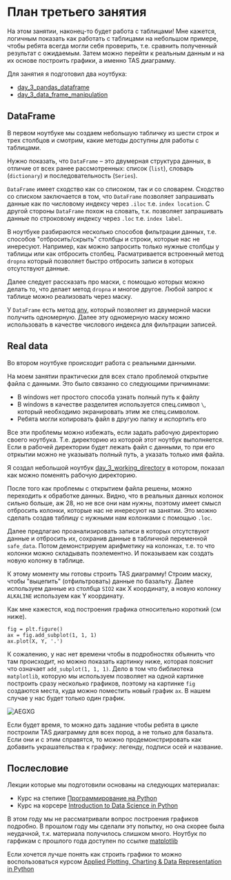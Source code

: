 # План третьего занятия

На этом занятии, наконец-то будет работа с таблицами!
Мне кажется, логичным показать как работать с таблицами на небольшом примере, чтобы ребята всегда могли себя проверить, 
т.е. сравнить полученный результат с ожидаемым. Затем можно перейти к реальным данным и на их основе построить графики, а именно TAS диаграмму.

Для занятия я подготовил два ноутбука:
* [day_3_pandas_dataframe](https://github.com/rzaitov/earth_spbu/blob/main/day_3_pandas_dataframe.ipynb)
* [day_3_data_frame_manipulation](https://github.com/rzaitov/earth_spbu/blob/main/day_3_data_frame_manipulation.ipynb)

## DataFrame
В первом ноутбуке мы создаем небольшую табличку из шести строк и трех столбцов и смотрим, какие методы доступны для работы с таблицами.

Нужно показать, что `DataFrame` – это двумерная структура данных, в отличие от всех ранее рассмотренных: 
список (`list`), словарь (`dictionary`) и последовательность (`Series`).

`DataFrame` имеет сходство как со списоком, так и со словарем. 
Сходство со списком заключается в том, что `DataFrame` позволяет запрашивать данные как по числовому индексу через `.iloc` т.е. `index location`. 
С другой стороны `DataFrame` похож на словать, т.к. позволяет запрашивать данные по строковому индексу через `.loc` т.е. `index label`.

В ноутбуке разбираются несколько способов фильтрации данных, т.е. способов "отбросить/скрыть" столбцы и строки, которые нас не инересуют. 
Например, как можно запросить только нужные столбцы у таблицы или как отбросить столбец. 
Расматривается встроенный метод `dropna` который позволяет быстро отбросить записи в которых отсутствуют данные.

Далее следует рассказать про маски, с помощью которых можно делать то, что делает метод `dropna` и многое другое. 
Любой запрос к таблице можно реализовать через маску.

У `DataFrame` есть метод [any](https://pandas.pydata.org/docs/reference/api/pandas.DataFrame.any.html), 
который позволяет из двумерной маски получить одномерную. Далее эту одномерную маску можно использовать в качестве числового индекса для фильтрации записей.

## Real data
Во втором ноутбуке происходит работа с реальными данными.

На моем занятии практически для всех стало проблемой открытие файла с данными. Это было связанно со следующими причимнами:
* В windows нет простого способа узнать полный путь к файлу
* В windows в качестве разделитея используется спец.символ `\`, который необходимо экранировать этим же спец.символом.
* Ребята могли копировать файл в другую папку и испортить его

Все эти проблемы можно избежать, если задать рабочую директорию своего ноутбука. Т.е. директорию из которой этот ноутбук выполняется. 
Если в рабочей директории будет лежать файл с данными, то при его отркытии можно не указывать полный путь, а указать только имя файла.

Я создал небольшой ноутбук [day_3_working_directory](https://github.com/rzaitov/earth_spbu/blob/main/day_3_working_directory.ipynb) в котором, 
показал как можно поменять рабочую директорию.

После того как проблемы с открытием файла решены, можно переходить к обработке данных. 
Видно, что в реальных данных колонок сильно больше, аж 28, но не все они нам нужны, поэтому имеет смысл отбросить колонки, 
которые нас не инересуют на занятии. Это можно сделать создав таблицу с нужными нам колонками с помощью `.loc`.

Далее предлагаю проанализировать записи в которых отсутствуют данные и отбросить их, сохранив данные в табличной переменной `safe_data`.
Потом демонстрируем арифметику на колонках, т.е. то что колонки можно складывать поэлементно. И показываем как создать новую колонку в таблице.

К этому моменту мы готовы строить TAS диаграмму! Строим маску, чтобы "выцепить" (отфильтровать) данные по базальту. 
Далее используем данные из столбца `SIO2` как X координату, а новую колонку `ALKALINE` используем как Y координату.

Как мне кажестся, код построения графика относительно короткий (см ниже).
```
fig = plt.figure()
ax = fig.add_subplot(1, 1, 1)
ax.plot(X, Y, '.')
```
К сожалению, у нас нет времени чтобы в подробностях объянить что там происходит, но можно показать картинку ниже, которая пояснит что означает `add_subplot(1, 1, 1)`.
Дело в том что библиотека `matplotlib`, которую мы используем позволяет на одной картинке построить сразу несколько графиков, 
поэтому на картинке `fig` создаются места, куда можно поместить новый график `ax`. В нашем случае у нас будет только один график.

![AEGXG](https://user-images.githubusercontent.com/2273285/164282172-828d7c78-e1c7-4a57-b5b3-166ac27ce1dd.png)

Если будет время, то можно дать задание чтобы ребята в цикле построили TAS диаграмму для всех пород, а не только для базальта. 
Если они и с этим справятся, то можно продемонстрировать как добавить украшательства к графику: легенду, подписи осей и название.

## Послесловие

Лекции которые мы подготовили основаны на следующих материалах:
* Курс на степике [Программирование на Python](https://stepik.org/course/67/promo)
* Курс на корсере [Introduction to Data Science in Python](coursera.org/learn/python-data-analysis)

В этом году мы не рассматривали вопрос построения графиков подробно. 
В прошлом году мы сделали эту попытку, но она скорее была неудачной, т.к. материала получилось слишком много. 
Ноутбук по гарфикам с прошлого года доступен по ссылке [matplotlib](https://github.com/rzaitov/earth_spbu/blob/main/matplotlib.ipynb)

Если хочется лучше понять как строить графики то можно воспользоваться курсом [Applied Plotting, Charting & Data Representation in Python](https://www.coursera.org/learn/python-plotting?specialization=data-science-python)


